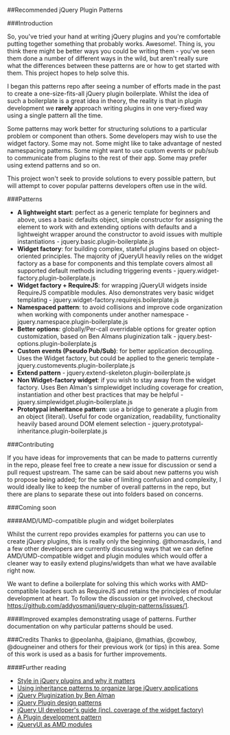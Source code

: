 ##Recommended jQuery Plugin Patterns

###Introduction

So, you've tried your hand at writing jQuery plugins and you're comfortable putting together something that probably works. Awesome!. Thing is, you think there might be better ways you could be writing them - you've seen them done a number of different ways in the wild, but aren't really sure what the differences between these patterns are or how to get started with them. This project hopes to help solve this.

I began this patterns repo after seeing a number of efforts made in the past to create a one-size-fits-all jQuery plugin boilerplate. Whilst the idea of such a boilerplate is a great idea in theory, the reality is that in plugin development we <b>rarely</b> approach writing plugins in one very-fixed way using a single pattern all the time. 

Some patterns may work better for structuring solutions to a particular problem or component than others. Some developers may wish to use the widget factory. Some may not. Some might like to take advantage of nested namespacing patterns.  Some might want to use custom events or pub/sub to communicate from plugins to the rest of their app. Some may prefer using extend patterns and so on.

This project won't seek to provide solutions to every possible pattern, but will attempt to cover popular patterns developers often use in the wild.

###Patterns 

<ul>
<li><strong>A lightweight start</strong>: perfect as a generic template for beginners and above, uses a basic defaults object, simple constructor for assigning the element to work with and extending options with defaults and a lightweight wrapper around the constructor to avoid issues with multiple instantiations - jquery.basic.plugin-boilerplate.js</li>
<li><strong>Widget factory</strong>: for building complex, stateful plugins based on object-oriented principles. The majority of jQueryUI heavily relies on the widget factory as a base for components and this template covers almost all supported default methods including triggering events - jquery.widget-factory.plugin-boilerplate.js</li>
<li><strong>Widget factory + RequireJS</strong>: for wrapping jQueryUI widgets inside RequireJS compatible modules. Also demonstrates very basic widget templating - jquery.widget-factory.requirejs.boilerplate.js</li>
<li><strong>Namespaced pattern</strong>: to avoid collisions and improve code organization when working with components under another namespace - jquery.namespace.plugin-boilerplate.js</li>
<li><strong>Better options</strong>: globally/Per-call overridable options for greater option customization, based on Ben Almans pluginization talk - jquery.best-options.plugin-boilerplate.js</li>
<li><strong>Custom events (Pseudo Pub/Sub)</strong>: for better application decoupling. Uses the Widget factory, but could be applied to the generic template - jquery.customevents.plugin-boilerplate.js</li>
<li><strong>Extend pattern</strong> - jquery.extend-skeleton.plugin-boilerplate.js</li>
<li><strong>Non Widget-factory widget</strong>: if you wish to stay away from the widget factory. Uses Ben Alman's simplewidget including coverage for creation, instantiation and other best practices that may be helpful  - jquery.simplewidget.plugin-boilerplate.js</li>
<li><strong>Prototypal inheritance pattern</strong>: use a bridge to generate a plugin from an object (literal). Useful for code organization, readability, functionality heavily based around DOM element selection - jquery.prototypal-inheritance.plugin-boilerplate.js</li>
</ul>


###Contributing

If you have ideas for improvements that can be made to patterns currently in the repo, please feel free to create a new issue for discussion or send a pull request upstream. The same can be said about new patterns you wish to propose being added; for the sake of limiting confusion and complexity, I would ideally like to keep the number of overall patterns in the repo, but there are plans to separate these out into folders based on concerns. 

###Coming soon

####AMD/UMD-compatible plugin and widget boilerplates

Whilst the current repo provides examples for patterns you can use to create jQuery plugins, this is really only the beginning. @thomasdavis, I and a few other developers are currently discussing ways that we can define AMD/UMD-compatible widget and plugin modules which would offer a cleaner way to easily extend plugins/widgets than what we have available right now. 

We want to define a boilerplate for solving this which works with AMD-compatible loaders such as RequireJS and retains the principles of modular development at heart. To follow the discussion or get involved, checkout https://github.com/addyosmani/jquery-plugin-patterns/issues/1.

####Improved examples demonstrating usage of patterns. Further documentation on why particular patterns should be used.

###Credits
Thanks to @peolanha, @ajpiano, @mathias, @cowboy, @dougneiner and others for their previous work (or tips) in this area. Some of this work is used as a basis for further improvements.

####Further reading

<ul>
<li><a href="http://msdn.microsoft.com/en-us/scriptjunkie/ff696759">Style in jQuery plugins and why it matters</a></li>
<li><a href="http://alexsexton.com/?p=51">Using inheritance patterns to organize large jQuery applications</a></li>
<li><a href="http://benalman.com/talks/jquery-pluginization.html">jQuery Pluginization by Ben Alman</a></li>
<li><a href="http://fuelyourcoding.com/jquery-plugin-design-patterns-part-i/">jQuery Plugin design patterns</a></li>
<li><a href="http://docs.jquery.com/UI_Developer_Guide">jQuery UI developer's guide (incl. coverage of the widget factory)</a></li>
<li><a href="http://www.learningjquery.com/2007/10/a-plugin-development-pattern">A Plugin development pattern</a></li>
<li><a href="http://tagneto.blogspot.com/2011/01/jquery-ui-as-amd-modules-for-use-in.html">jQueryUI as AMD modules</a></li>
</ul>

